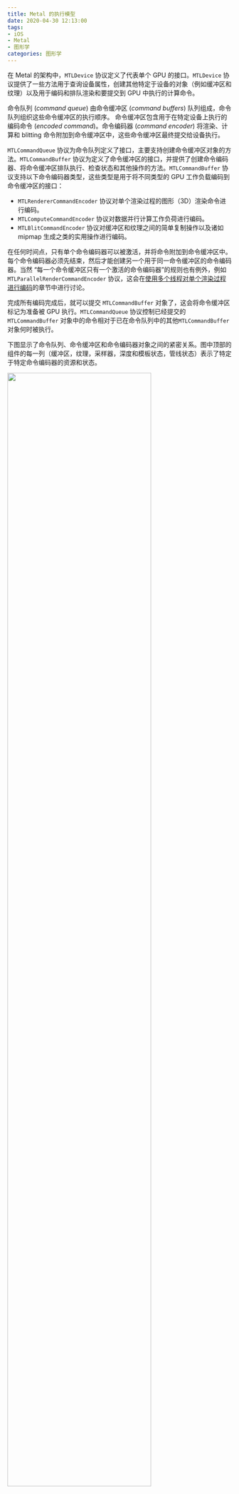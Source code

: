 ```yaml
---
title: Metal 的执行模型
date: 2020-04-30 12:13:00
tags:
- iOS
- Metal
- 图形学
categories: 图形学
---
```


在 Metal 的架构中，`MTLDevice` 协议定义了代表单个 GPU 的接口。`MTLDevice` 协议提供了一些方法用于查询设备属性，创建其他特定于设备的对象（例如缓冲区和纹理）以及用于编码和排队渲染和要提交到 GPU 中执行的计算命令。

<!--more-->

命令队列 (*command queue*) 由命令缓冲区 (*command buffers*) 队列组成，命令队列组织这些命令缓冲区的执行顺序。 命令缓冲区包含用于在特定设备上执行的编码命令 (*encoded command*)。命令编码器 (*command encoder*) 将渲染、计算和 blitting 命令附加到命令缓冲区中，这些命令缓冲区最终提交给设备执行。

`MTLCommandQueue` 协议为命令队列定义了接口，主要支持创建命令缓冲区对象的方法。`MTLCommandBuffer` 协议为定义了命令缓冲区的接口，并提供了创建命令编码器、将命令缓冲区排队执行、检查状态和其他操作的方法。`MTLCommandBuffer` 协议支持以下命令编码器类型，这些类型是用于将不同类型的 GPU 工作负载编码到命令缓冲区的接口：

* `MTLRendererCommandEncoder` 协议对单个渲染过程的图形（3D）渲染命令进行编码。
* `MTLComputeCommandEncoder` 协议对数据并行计算工作负荷进行编码。
* `MTLBlitCommandEncoder` 协议对缓冲区和纹理之间的简单复制操作以及诸如 mipmap 生成之类的实用操作进行编码。

在任何时间点，只有单个命令编码器可以被激活，并将命令附加到命令缓冲区中。每个命令编码器必须先结束，然后才能创建另一个用于同一命令缓冲区的命令编码器。当然 “每一个命令缓冲区只有一个激活的命令编码器”的规则也有例外，例如 `MTLParallelRenderCommandEncoder` 协议，这会在[使用多个线程对单个渲染过程进行编码]()的章节中进行讨论。

完成所有编码完成后，就可以提交 `MTLCommandBuffer` 对象了，这会将命令缓冲区标记为准备被 GPU 执行。`MTLCommandQueue` 协议控制已经提交的 `MTLCommandBuffer` 对象中的命令相对于已在命令队列中的其他`MTLCommandBuffer` 对象何时被执行。

下图显示了命令队列、命令缓冲区和命令编码器对象之间的紧密关系。图中顶部的组件的每一列（缓冲区，纹理，采样器，深度和模板状态，管线状态）表示了特定于特定命令编码器的资源和状态。

<img src="https://developer.apple.com/library/archive/documentation/Miscellaneous/Conceptual/MetalProgrammingGuide/Art/Cmd-Model-1_2x.png" style="width: 80%" />

# Device 对象代表了 GPU

一个 `MTLDevice` 对象代表了一个能执行命令的 GPU。`MTLDevice` 协议提供了用于创建命令队列、从内存中分配缓冲区、创建纹理和查询设备功能的方法。调用 `MTLCreateSystemDefaultDevice` 函数可以获取系统上的首选系统设备。

```swift
let device = MTLCreateSystemDefaultDevice()
```


# 临时对象和非临时对象

在 Metal 中一些对象是临时的和极度轻量的。而其他的对象使用起来则代价更高，而且可以持续很长时间，可能是整个应用程序的生命周期。

命令缓存区和命令编码器对象就是临时的，仅供一次使用。它们在分配内存和回收时代价都是非常小的，所以它们的创建方法返回的是自动释放对象。

以下对象不是临时的。在性能敏感的代码中应该重复使用这些对象，并避免重复创建它们：

* 命令队列 (Command queues)
* 数据缓冲区 (Data buffers)
* 纹理 (Textures)
* 采样器状态 (Sampler states)
* 库 (Libraries)
* 计算状态 (Compute states)
* 渲染管线状态 (Render pipeline states)
* 深度/模板状态 (Depth/stencil states)


# 命令队列

命令队列接受 GPU 将执行的命令缓冲区的有序列表。发送到单个队列的所有命令缓冲区都会按照它们入队的顺序来执行。通常，命令队列是线程安全的，允许同时对多个活动命令缓冲区进行编码。

我们可以调用 `MTLDevice` 对象的 `newCommandQueue` 方法或者 `newCommandQueueWithMaxCommandBufferCount` 方法来创建一个命令队列。通常，命令队列的寿命很长，因此不应重复创建和销毁它们。


# 命令缓冲区

命令缓冲区存储已编码的命令，直到缓冲区被提交以供 GPU 执行为止。一个命令缓冲区可以包含许多不同类型的已编码的命令，具体取决于用于构建该命令缓冲区的编码器的数量和类型。在典型的应用程序中，即使整个渲染帧涉及多个渲染过程、计算处理功能或 blit 操作，整个渲染帧也会被编码到单个命令缓冲区中。

命令缓冲区是临时的一次性对象，不支持重用。一旦命令缓冲区被提交执行，唯一有效的操作就是等待命令缓冲区通过同步调用或处理程序块被调度或完成以及检查命令缓冲区的执行状态。

命令缓冲区还表示应用程序唯一可独立跟踪的工作单元，它们定义了 Metal 内存模型建立的一致性边界，详见资源对象：缓冲区和纹理。


## 创建命令缓冲区

我们使用 `MTLCommandQueue` 的 `commandBuffer` 方法来创建 `MTLCommandBuffer` 对象。`MTLCommandBuffer` 对象只能提交到创建它的 `MTLCommandQueue` 对象中。

由 `commandBuffer` 方法创建的命令缓冲区保留了执行所需的数据对于某些情况，在执行 `MTLCommandBuffer` 对象的过程中在如果要在其他位置保留这些对象，应该通过调用 `MTLCommandQueue` 的 `commandBufferWithUnretainedReferences` 方法来创建命令缓冲区。仅对性能非常关键的应用程序使用 `commandBufferWithUnretainedReferences` 方法，该方法可以确保关键对象在应用程序中的其他位置具有引用，直到命令缓冲区执行完成为止。否则，不再具有其他引用的对象可能会被提前释放，这就导致了命令缓冲区执行的结果是未定义的。


## 执行命令

`MTLCommandBuffer` 协议使用以下方法来建立命令队列中命令缓冲区的执行顺序。命令缓冲区在提交之前不会开始执行。一旦提交，命令缓冲区将按其入队的顺序执行。

* `enqueue` 方法在命令队列中为命令缓冲区保留了一个位置，但不提交命令缓冲区以供执行。当这个命令缓冲区最终被提交时，它将在相关命令队列中排在它前面的命令缓冲区之后执行。
* `commit` 方法使命令缓冲区尽可能快地执行，但是仍然必须在同一命令队列中排在它前面的已提交的命令缓冲区之后执行。如果命令缓冲区先前尚未入队，则 `commit` 会进行隐式入队调用。


## 为命令缓冲区的执行注册处理代码块

下面列出的 `MTLCommandBuffer` 的方法用于监视命令执行。调度和完成处理程序会按照执行顺序在未定义的线程上被调用。在这些处理程序中不应该进行耗时的操作；如果需要执行耗时或阻塞的操作，应该将该操作放到另一个线程执行。

* `addScheduledHandler:` 方法用于注册当命令缓冲区被调度时会被调用的代码块。当系统中其他由 `MTLCommandBuffer` 对象或其他 API 提交的工作之间的任何依赖关系得到满足时，命令缓冲区被认为是调度的。我们可以为一个命令缓冲对象注册多个调度处理程序。

* `waitUntilScheduled` 方法会同步等待直到命令缓冲区被调度并且通过 `addScheduledHandler:` 方法注册的所有处理程序都完成之后才返回。

* `addCompletedHandler:` 方法用于注册在设备完成命令缓冲区的执行后被调用的代码块。可以为命令缓冲区注册多个完成处理程序。

* `waitUntilCompleted` 方法会同步等待直到设备完成了该命令缓冲区的执行并且通过 `addCompletedHandler:` 方法注册的所有处理程序都返回以后它才返回。

`presentDrawable:` 方法是完成处理程序的特例。这种方便的方法用于在命令缓冲区被调度时展示可显示资源（`CAMetalDrawable` 对象）的内容。


# 命令编码器

命令编码器是一个临时对象，我们使用它以 GPU 可以执行的格式将命令和状态写入单个命令缓冲区。许多命令编码器对象方法将命令附加到命令缓冲区。当命令编码器处于活动状态时，它有就可以为其命令缓冲区附加命令。完成命令编码后，调用 `endEncoding` 方法。要编写更多命令，可以创建新的命令编码器。

## 创建命令编码器对象

因为命令编码器将命令附加到特定的命令缓冲区中，所以可以通过从要与之一起使用的 `MTLCommandBuffer` 对象来请求创建一个命令编码器。我们可以使用下面的 `MTLCommandBuffer` 对象的方法创建各种类型的命令编码器：

* `renderCommandEncoderWithDescriptor:` 方法为渲染到 `MTLRenderPassDescriptor` 中附件的图形创建一个 `MTLRenderCommandEncoder` 对象。
* `computeCommandEncoder` 方法为数据并行计算创建 `MTLComputCommandEncoder` 对象。
* `blitCommandEncoder` 方法为内存操作创建 `MTLBlitCommandEncoder` 对象。
* `parallelRenderCommandEncoderWithDescriptor:` 方法创建一个 `MTLParallelRenderCommandEncoder` 对象，该对象允许多个 `MTLRenderCommandEncoder` 对象在不同线程上运行，同时仍然渲染到共享的 `MTLRenderPassDescriptor` 中指定的附件上。

## 渲染命令编码器 (Render Command Encoder)

图形渲染可以通过渲染过程来描述。`MTLRenderCommandEncoder` 对象表示与单个渲染过程关联的渲染状态和绘图命令。`MTLRenderCommandEncoder` 需要关联的 `MTLRenderPassDescriptor`，其中包括用作渲染命令目标的颜色，深度和模板附件。`MTLRenderCommandEncoder` 具有以下方法：

* 指定包含顶点，片段或纹理图像数据的图形资源，例如缓冲区和纹理对象。
* 指定一个 `MTLRenderPipelineState` 对象，该对象包含编译的渲染状态，包括顶点和片段着色器。
* 指定固定功能的状态，包括视口，三角形填充模式，剪刀矩形，深度和模板测试以及一些其他的值。
* 绘制 3D 图元。

## 计算命令编码器 (Compute Command Encoder)

对于数据并行计算，`MTLComputeCommandEncoder` 协议提供了对命令缓冲区中的命令进行编码的方法，这些命令可以指定计算函数及其参数（例如，纹理，缓冲区和采样器状态），并分派计算函数以执行。要创建计算命令编码器对象，可以使用 `MTLCommandBuffer` 的 `computeCommandEncoder` 方法。

## Blit 命令编码器 (Blit Command Encoder)

`MTLBlitCommandEncoder` 协议具有在缓冲区（MTLBuffer）和纹理（MTLTexture）之间进行内存复制操作的方法。`MTLBlitCommandEncoder` 协议还提供了用纯色填充纹理和生成 mipmap 的方法。可以使用 `MTLCommandBuffer` 的 `blitCommandEncoder` 方法来创建 Blit 命令编码器对象。

# 多线程、命令缓冲区和命令编码器

大多数应用程序使用单个线程在单个命令缓冲区中对单个帧的渲染命令进行编码。在每个帧的末尾，提交了命令缓冲区，然后就开始调度和执行命令。

如果想要并行地进行命令缓冲区编码，那么可以同时创建多个命令缓冲区，并使用单独的线程对每个命令缓冲区进行编码。如果我们提前知道命令缓冲区的执行顺序，那么 `MTLCommandBuffer` 的 `enqueue` 方法可以在命令队列中声明执行顺序，而无需等待命令编码和提交。否则，当命令缓冲区北被提交时，它会在命令队列中排在它前面的命令缓冲区之后分配一个位置。

一次只能有一个 CPU 线程访问命令缓冲区。一个线程有一个命令缓冲区，那么使用多线程就可以创建多个命令缓冲区。

下图展示了使用三个线程的例子。每个线程拥有自己的命令缓冲区。对于每一个线程，每个命令编码器可以访问到与之关联的命令缓冲区。图中也展示了每个命令缓冲区接受来自不同命令编码器的命令。当我们完成了编码，就调用命令编码器的 `endEncoding` 方法，这时候一个新的命令编码器对象就可以被编码到命令缓冲区了。

<img src="https://developer.apple.com/library/archive/documentation/Miscellaneous/Conceptual/MetalProgrammingGuide/Art/Cmd-Model-threads_2x.png" style="width: 80%;" />

`MTLParallelRenderCommandEncoder` 对象允许在多个命令编码器中分解单个渲染过程，并将其分配给单独的线程。